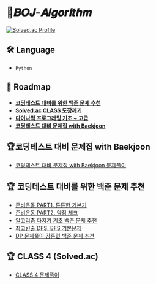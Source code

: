 
# 📁𝑩𝑶𝑱-𝑨𝒍𝒈𝒐𝒓𝒊𝒕𝒉𝒎
[![Solved.ac Profile](http://mazassumnida.wtf/api/v2/generate_badge?boj=eunseo2000v)](https://solved.ac/eunseo2000v/)


## 🛠 Language

- `Python`

## 🚕 Roadmap
- [**코딩테스트 대비를 위한 백준 문제 추천**](https://covenant.tistory.com/224?category=727170)
- [**Solved.ac CLASS 도장깨기**](https://solved.ac/class)
- [**다이나믹 프로그래밍 기초 ~ 고급**](https://inner-game.tistory.com/426)
- [**코딩테스트 대비 문제집 with Baekjoon**](https://github.com/tony9402/baekjoon)


## 🏆코딩테스트 대비 문제집 with Baekjoon
- [코딩테스트 대비 문제집 with Baekjoon 문제풀이](https://github.com/eunseo-kim/Algorithm/tree/main/BOJ/%EC%BD%94%EB%94%A9%ED%85%8C%EC%8A%A4%ED%8A%B8%20%EB%8C%80%EB%B9%84%20%EB%AC%B8%EC%A0%9C%EC%A7%91%20with%20Baekjoon)


## 🏆 코딩테스트 대비를 위한 백준 문제 추천

- [준비운동 PART1. 튼튼한 기본기](https://github.com/eunseo-kim/Algorithm/tree/main/BOJ/%EC%A4%80%EB%B9%84%EC%9A%B4%EB%8F%99%20PART1.%20%ED%8A%BC%ED%8A%BC%ED%95%9C%20%EA%B8%B0%EB%B3%B8%EA%B8%B0)
- [준비운동 PART2. 약점 체크](https://github.com/eunseo-kim/Algorithm/tree/main/BOJ/%EC%A4%80%EB%B9%84%EC%9A%B4%EB%8F%99%20PART2.%20%EC%95%BD%EC%A0%90%20%EC%B2%B4%ED%81%AC)
- [알고리즘 다지기 기초 백준 문제 추천](https://github.com/eunseo-kim/Algorithm/tree/main/BOJ/%EC%95%8C%EA%B3%A0%EB%A6%AC%EC%A6%98%20%EB%8B%A4%EC%A7%80%EA%B8%B0%20%EA%B8%B0%EC%B4%88%20%EB%B0%B1%EC%A4%80%20%EB%AC%B8%EC%A0%9C%20%EC%B6%94%EC%B2%9C)
- [최고빈출 DFS, BFS 기본문제](https://github.com/eunseo-kim/Algorithm/tree/main/BOJ/%EC%B5%9C%EA%B3%A0%EB%B9%88%EC%B6%9C%20DFS%2C%20BFS%20%EA%B8%B0%EB%B3%B8%EB%AC%B8%EC%A0%9C)
- [DP 문제풀이 강훈련 백준 문제 추천](https://github.com/eunseo-kim/Algorithm/tree/main/BOJ/DP%20%EB%AC%B8%EC%A0%9C%ED%92%80%EC%9D%B4%20%EA%B0%95%ED%9B%88%EB%A0%A8%20%EB%B0%B1%EC%A4%80%20%EB%AC%B8%EC%A0%9C%20%EC%B6%94%EC%B2%9C)

## 🏆 CLASS 4 (Solved.ac)
- [CLASS 4 문제풀이](https://github.com/eunseo-kim/Algorithm/tree/main/BOJ/class4)